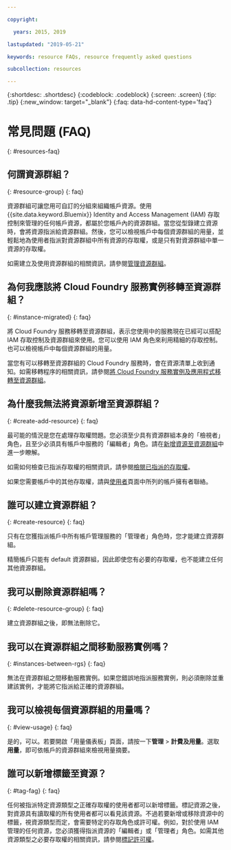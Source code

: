 ```yaml
---

copyright:

  years: 2015, 2019

lastupdated: "2019-05-21"

keywords: resource FAQs, resource frequently asked questions

subcollection: resources

---
```



{:shortdesc: .shortdesc}
{:codeblock: .codeblock}
{:screen: .screen}
{:tip: .tip}
{:new_window: target="_blank"}
{:faq: data-hd-content-type='faq'}


# 常見問題 (FAQ)
{: #resources-faq}

## 何謂資源群組？
{: #resource-group}
{: faq}

資源群組可讓您用可自訂的分組來組織帳戶資源。使用 {{site.data.keyword.Bluemix}} Identity and Access Management (IAM) 存取控制來管理的任何帳戶資源，都屬於您帳戶內的資源群組。當您從型錄建立資源時，會將資源指派給資源群組。然後，您可以檢視帳戶中每個資源群組的用量，並輕鬆地為使用者指派對資源群組中所有資源的存取權，或是只有對資源群組中單一資源的存取權。

如需建立及使用資源群組的相關資訊，請參閱[管理資源群組](/docs/resources?topic=resources-rgs)。  

## 為何我應該將 Cloud Foundry 服務實例移轉至資源群組？
{: #instance-migrated}
{: faq}

將 Cloud Foundry 服務移轉至資源群組，表示您使用中的服務現在已經可以搭配 IAM 存取控制及資源群組來使用。您可以使用 IAM 角色來利用精細的存取控制。也可以檢視帳戶中每個資源群組的用量。 

當您有可以移轉至資源群組的 Cloud Foundry 服務時，會在資源清單上收到通知。如需移轉程序的相關資訊，請參閱[將 Cloud Foundry 服務實例及應用程式移轉至資源群組](/docs/resources?topic=resources-migrate)。

## 為什麼我無法將資源新增至資源群組？
{: #create-add-resource}
{: faq}

最可能的情況是您在處理存取權問題。您必須至少具有資源群組本身的「檢視者」角色，且至少必須具有帳戶中服務的「編輯者」角色。請在[新增資源至資源群組](/docs/resources?topic=resources-rgs#add_to_rgs)中進一步瞭解。

如需如何檢查已指派存取權的相關資訊，請參閱[檢閱已指派的存取權](/docs/iam?topic=iam-iammanidaccser#review_your_access)。

如果您需要帳戶中的其他存取權，請與[使用者](https://{DomainName}/iam#/users)頁面中所列的帳戶擁有者聯絡。 

## 誰可以建立資源群組？
{: #create-resource}
{: faq}

只有在您獲指派帳戶中所有帳戶管理服務的「管理者」角色時，您才能建立資源群組。

精簡帳戶只能有 default 資源群組，因此即使您有必要的存取權，也不能建立任何其他資源群組。

## 我可以刪除資源群組嗎？
{: #delete-resource-group}
{: faq}

建立資源群組之後，即無法刪除它。

## 我可以在資源群組之間移動服務實例嗎？
{: #instances-between-rgs}
{: faq}

無法在資源群組之間移動服務實例。如果您錯誤地指派服務實例，則必須刪除並重建該實例，才能將它指派給正確的資源群組。  

## 我可以檢視每個資源群組的用量嗎？
{: #view-usage}
{: faq}

是的，可以。若要開啟「用量儀表板」頁面，請按一下**管理** &gt; **計費及用量**。選取**用量**，即可依帳戶的資源群組來檢視用量摘要。 

## 誰可以新增標籤至資源？
{: #tag-fag}
{: faq}

任何被指派特定資源類型之正確存取權的使用者都可以新增標籤。標記資源之後，對資源具有讀取權的所有使用者都可以看見該資源。不過若要新增或移除資源中的標籤，視資源類型而定，會需要特定的存取角色或許可權。例如，對於使用 IAM 管理的任何資源，您必須獲得指派資源的「編輯者」或「管理者」角色。如需其他資源類型之必要存取權的相關資訊，請參閱[標記許可權](/docs/resources?topic=resources-access#tagging-permissions)。
